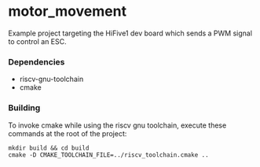 motor_movement
==============

Example project targeting the HiFive1 dev board which sends a PWM signal to control an ESC.

### Dependencies

* riscv-gnu-toolchain
* cmake

### Building

To invoke cmake while using the riscv gnu toolchain, execute these commands at the root of the 
project:
    
    mkdir build && cd build
    cmake -D CMAKE_TOOLCHAIN_FILE=../riscv_toolchain.cmake ..

